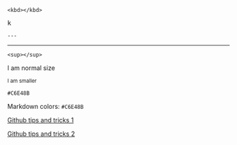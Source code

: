 ```<kbd></kbd>```

<kbd>k</kbd>

```---```

---

```<sup></sup>```

I am normal size

<sup>I am smaller</sup>

```#C6E48B```

Markdown colors: `#C6E48B`

[Github tips and tricks 1](https://github.blog/2020-05-14-github-protips-tips-tricks-hacks-and-secrets-from-luke-hefson/?utm_campaign=1589526060&utm_medium=social&utm_source=linkedin&utm_content=1589526060)

[Github tips and tricks 2](https://github.blog/2020-04-09-github-protips-tips-tricks-hacks-and-secrets-from-lee-reilly/#6-must-have-markdown-formatting-tips)
